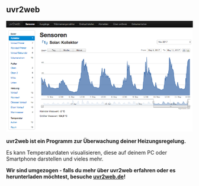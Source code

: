 ## uvr2web

![uvr2web](https://raw.githubusercontent.com/ekuiter/uvr2web/img/uvr2web-example.png)

**uvr2web ist ein Programm zur Überwachung deiner Heizungsregelung.**

Es kann Temperaturdaten visualisieren, diese auf deinem PC oder Smartphone
darstellen und vieles mehr.

**Wir sind umgezogen - falls du mehr über uvr2web erfahren oder es herunterladen
  möchtest, besuche [uvr2web.de](http://uvr2web.de)!**
